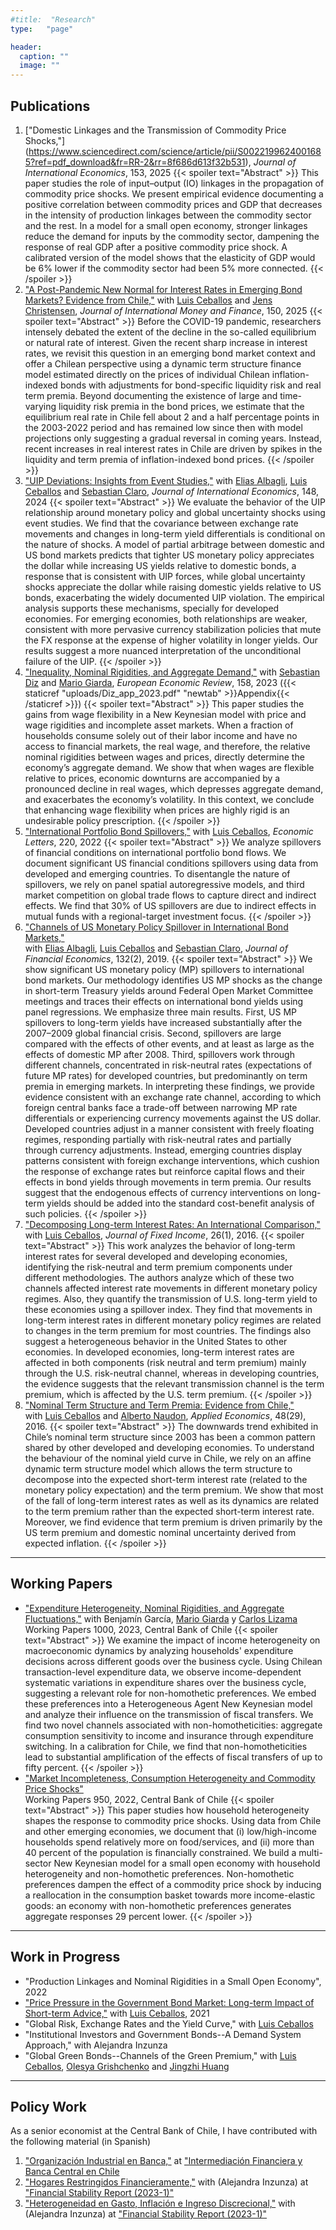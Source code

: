 ```yaml
---
#title:  "Research"
type:   "page"

header:
  caption: ""
  image: ""
---
```


## **Publications**
1. ["Domestic Linkages and the Transmission of Commodity Price Shocks,"] (https://www.sciencedirect.com/science/article/pii/S0022199624001685?ref=pdf_download&fr=RR-2&rr=8f686d613f32b531), *Journal of International Economics*, 153, 2025
{{< spoiler text="Abstract" >}}
This paper studies the role of input–output (IO) linkages in the propagation of commodity price shocks. We present empirical evidence documenting a positive correlation between commodity prices and GDP that decreases in the intensity of production linkages between the commodity sector and the rest. In a model for a small open economy, stronger linkages reduce the demand for inputs by the commodity sector, dampening the response of real GDP after a positive commodity price shock. A calibrated version of the model shows that the elasticity of GDP would be 6% lower if the commodity sector had been 5% more connected.
{{< /spoiler >}}
1. ["A Post-Pandemic New Normal for Interest Rates in Emerging Bond Markets? Evidence from Chile,"](https://www.sciencedirect.com/science/article/pii/S0261560624002213?dgcid=coauthor) with [Luis Ceballos](https://www.luisceballoss.com) and [Jens Christensen](https://www.frbsf.org/economic-research/economists/jens-christensen/), *Journal of International Money and Finance*, 150, 2025
{{< spoiler text="Abstract" >}}
Before the COVID-19 pandemic, researchers intensely debated the extent of the decline in the so-called equilibrium or natural rate of interest. Given the recent sharp increase in interest rates, we revisit this question in an emerging bond market context and offer a Chilean perspective using a dynamic term structure finance model estimated directly on the prices of individual Chilean inflation-indexed bonds with adjustments for bond-specific liquidity risk and real term premia. Beyond documenting the existence of large and time-varying liquidity risk premia in the bond prices, we estimate that the equilibrium real rate in Chile fell about 2 and a half percentage points in the 2003-2022 period and has remained low since then with model projections only suggesting a gradual reversal in coming years. Instead, recent increases in real interest rates in Chile are driven by spikes in the liquidity and term premia of inflation-indexed bond prices.
{{< /spoiler >}}
1. ["UIP Deviations: Insights from Event Studies,"](https://www.sciencedirect.com/science/article/abs/pii/S0022199624000011) with [Elias Albagli](https://www.bcentral.cl/en/web/banco-central/the-bank/corporative-goverment/people/elias-albagli), [Luis Ceballos](https://www.luisceballoss.com) and [Sebastian Claro](https://sites.google.com/site/sebclaro1010/), *Journal of International Economics*, 148, 2024
{{< spoiler text="Abstract" >}}
We evaluate the behavior of the UIP relationship around monetary policy and global uncertainty shocks using event studies. We find that the covariance between exchange rate movements and changes in long-term yield differentials is conditional on the nature of shocks. A model of partial arbitrage between domestic and US bond markets predicts that tighter US monetary policy appreciates the dollar while increasing US yields relative to domestic bonds, a response that is consistent with UIP forces, while global uncertainty shocks appreciate the dollar while raising domestic yields relative to US bonds, exacerbating the widely documented UIP violation. The empirical analysis supports these mechanisms, specially for developed economies. For emerging economies, both relationships are weaker, consistent with more pervasive currency stabilization policies that mute the FX response at the expense of higher volatility in longer yields. Our results suggest a more nuanced interpretation of the unconditional failure of the UIP.
{{< /spoiler >}}
1. ["Inequality, Nominal Rigidities, and Aggregate Demand,"](https://www.sciencedirect.com/science/article/pii/S0014292123001587?dgcid=coauthor) with [Sebastian Diz](https://sites.google.com/view/sebastian-diz/home) and [Mario Giarda](https://www.mariogiarda.com), *European Economic Review*, 158, 2023 ({{< staticref "uploads/Diz_app_2023.pdf" "newtab" >}}Appendix{{< /staticref >}})
{{< spoiler text="Abstract" >}}
This paper studies the gains from wage flexibility in a New Keynesian model with price and wage rigidities and incomplete asset markets. When a fraction of households consume solely out of their labor income and have no access to financial markets, the real wage, and therefore, the relative nominal rigidities between wages and prices, directly determine the economy’s aggregate demand. We show that when wages are flexible relative to prices, economic downturns are accompanied by a pronounced decline in real wages, which depresses aggregate demand, and exacerbates the economy’s volatility. In this context, we conclude that enhancing wage flexibility when prices are highly rigid is an undesirable policy prescription.
{{< /spoiler >}}
1. ["International Portfolio Bond Spillovers,"](https://www.sciencedirect.com/science/article/pii/S0165176522003214) with [Luis Ceballos](https://www.luisceballoss.com), *Economic Letters*, 220, 2022
{{< spoiler text="Abstract" >}}
We analyze spillovers of financial conditions on international portfolio bond flows. We document significant US financial conditions spillovers using data from developed and emerging 
countries. To disentangle the nature of spillovers, we rely on panel spatial autoregressive models, and third market competition on global trade flows to capture direct and indirect effects. 
We find that 30% of US spillovers are due to indirect effects in mutual funds with a regional-target investment focus.
{{< /spoiler >}}
1. ["Channels of US Monetary Policy Spillover in International Bond Markets,"](https://www.sciencedirect.com/science/article/abs/pii/S0304405X19301072?via%3Dihub)   
with [Elias Albagli](https://www.bcentral.cl/en/web/banco-central/the-bank/corporative-goverment/people/elias-albagli), [Luis Ceballos](https://www.luisceballoss.com) and [Sebastian Claro](https://sites.google.com/site/sebclaro1010/), *Journal of Financial Economics*, 132(2), 2019. 
{{< spoiler text="Abstract" >}}
We show significant US monetary policy (MP) spillovers to international bond markets. Our methodology identifies US MP shocks as the change in short-term Treasury yields around 
Federal Open Market Committee meetings and traces their effects on international bond yields using panel regressions. We emphasize three main results. First, US MP spillovers to 
long-term yields have increased substantially after the 2007–2009 global financial crisis. Second, spillovers are large compared with the effects of other events, and at least as 
large as the effects of domestic MP after 2008. Third, spillovers work through different channels, concentrated in risk-neutral rates (expectations of future MP rates) for developed 
countries, but predominantly on term premia in emerging markets. In interpreting these findings, we provide evidence consistent with an exchange rate channel, according to which 
foreign central banks face a trade-off between narrowing MP rate differentials or experiencing currency movements against the US dollar. Developed countries adjust in a manner 
consistent with freely floating regimes, responding partially with risk-neutral rates and partially through currency adjustments. Instead, emerging countries display patterns 
consistent with foreign exchange interventions, which cushion the response of exchange rates but reinforce capital flows and their effects in bond yields through movements in term 
premia. Our results suggest that the endogenous effects of currency interventions on long-term yields should be added into the standard cost-benefit analysis of such policies.
{{< /spoiler >}}
1. ["Decomposing Long-term Interest Rates: An International Comparison,"](https://jfi.pm-research.com/content/26/1/61)  
with [Luis Ceballos](https://www.luisceballoss.com), *Journal of Fixed Income*, 26(1), 2016.
{{< spoiler text="Abstract" >}}
This work analyzes the behavior of long-term interest rates for several developed and developing economies, identifying the risk-neutral and term premium components under different 
methodologies. The authors analyze which of these two channels affected interest rate movements in different monetary policy regimes. Also, they quantify the transmission of U.S. 
long-term yield to these economies using a spillover index. They find that movements in long-term interest rates in different monetary policy regimes are related to changes in the 
term premium for most countries. The findings also suggest a heterogeneous behavior in the United States to other economies. In developed economies, long-term interest rates are 
affected in both components (risk neutral and term premium) mainly through the U.S. risk-neutral channel, whereas in developing countries, the evidence suggests that the relevant 
transmission channel is the term premium, which is affected by the U.S. term premium.
{{< /spoiler >}}
1. ["Nominal Term Structure and Term Premia: Evidence from Chile,"](https://www.tandfonline.com/doi/full/10.1080/00036846.2015.1128079)  
with [Luis Ceballos](https://www.luisceballoss.com) and [Alberto Naudon](https://www.bcentral.cl/en/the-bank/corporative-goverment/people/alberto-naudon), *Applied Economics*, 48(29), 2016.
{{< spoiler text="Abstract" >}}
The downwards trend exhibited in Chile’s nominal term structure since 2003 has been a common pattern shared by other developed and developing economies. To understand the behaviour 
of the nominal yield curve in Chile, we rely on an affine dynamic term structure model which allows the term structure to decompose into the expected short-term interest rate 
(related to the monetary policy expectation) and the term premium. We show that most of the fall of long-term interest rates as well as its dynamics are related to the term 
premium rather than the expected short-term interest rate. Moreover, we find evidence that term premium is driven primarily by the US term premium and domestic nominal uncertainty 
derived from expected inflation.
{{< /spoiler >}}

----

## **Working Papers**
- ["Expenditure Heterogeneity, Nominal Rigidities, and Aggregate Fluctuations,"](https://www.bcentral.cl/documents/33528/133326/DTBC_1000.pdf/7fe4cec9-da1a-a0f6-c774-a88f82187dcf?t=1699624306613) with Benjamín García, [Mario Giarda](https://www.mariogiarda.com) y [Carlos Lizama](https://clizama.github.io) Working Papers 1000, 2023, Central Bank of Chile
{{< spoiler text="Abstract" >}}
We examine the impact of income heterogeneity on macroeconomic dynamics by analyzing households' expenditure decisions across different goods over the business cycle. Using Chilean transaction-level expenditure data, we observe income-dependent systematic variations in expenditure shares over the business cycle, suggesting a relevant role for non-homothetic preferences. We embed these preferences into a Heterogeneous Agent New Keynesian model and analyze their influence on the transmission of fiscal transfers. We find two novel channels associated with non-homotheticities: aggregate consumption sensitivity to income and insurance through expenditure switching. In a calibration for Chile, we find that non-homotheticities lead to substantial amplification of the effects of fiscal transfers of up to fifty percent.
{{< /spoiler >}}
- ["Market Incompleteness, Consumption Heterogeneity and Commodity Price Shocks"](https://www.bcentral.cl/documents/33528/133326/DTBC_950.pdf/d0626fea-e870-fa4d-5c85-49caf888fa0c?t=1649774516457)  
Working Papers 950, 2022, Central Bank of Chile
{{< spoiler text="Abstract" >}}
This paper studies how household heterogeneity shapes the response to commodity price shocks. Using data from Chile and other emerging economies, we document that (i) low/high-income 
households spend relatively more on food/services, and (ii) more than 40 percent of the population is financially constrained. We build a multi-sector New Keynesian model for a small 
open economy with household heterogeneity and non-homothetic preferences. Non-homothetic preferences dampen the effect of a commodity price shock by inducing a reallocation in the 
consumption basket towards more income-elastic goods: an economy with non-homothetic preferences generates aggregate responses 29 percent lower.
{{< /spoiler >}}

----

## **Work in Progress**
- "Production Linkages and Nominal Rigidities in a Small Open Economy", 2022
- ["Price Pressure in the Government Bond Market: Long-term Impact of Short-term Advice,"](https://papers.ssrn.com/sol3/papers.cfm?abstract_id=3513739) with [Luis Ceballos](https://www.luisceballoss.com), 2021
- "Global Risk, Exchange Rates and the Yield Curve," with [Luis Ceballos](https://www.luisceballoss.com)
- "Institutional Investors and Government Bonds--A Demand System Approach," with Alejandra Inzunza
- "Global Green Bonds--Channels of the Green Premium," with [Luis Ceballos](https://www.luisceballoss.com), [Olesya Grishchenko](https://www.federalreserve.gov/econres/olesya-v-grishchenko.htm) and [Jingzhi Huang](http://www.personal.psu.edu/jxh56/)

----

## **Policy Work**

As a senior economist at the Central Bank of Chile, I have contributed with the following material (in Spanish)

1. ["Organización Industrial en Banca,"](https://www.bcentral.cl/documents/33528/3366185/Romero_Organización+Industrial+en+la+Banca.pdf/d1f47d75-8586-7717-9ab1-35447b8e1357?t=1642436740653) at ["Intermediación Financiera y Banca Central en Chile](https://www.bcentral.cl/en/web/banco-central/content/-/detalle/intermediación-financiera-y-banca-central-en-chile.-diciembre-2021)
1. ["Hogares Restringidos Financieramente,"](https://www.bcentral.cl/documents/33528/4206366/Notas-Tecnicas-IEF-2023-S1.pdf/f919a86d-9af3-b857-f08a-9a89b0b9caba) with (Alejandra Inzunza) at ["Financial Stability Report (2023-1)"](https://www.bcentral.cl/en/areas/financial-policy/financial-stability-report)
1. ["Heterogeneidad en Gasto, Inflación e Ingreso Discrecional,"](https://www.bcentral.cl/documents/33528/4206366/Notas-Tecnicas-IEF-2023-S1.pdf/f919a86d-9af3-b857-f08a-9a89b0b9caba) with (Alejandra Inzunza) at ["Financial Stability Report (2023-1)"](https://www.bcentral.cl/en/areas/financial-policy/financial-stability-report)